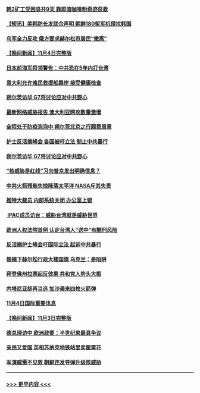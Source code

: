 #### [韩2矿工受困竖井9天 靠即溶咖啡粉奇迹获救](../pages/prog202/a103567969.md?t=11051850) 
#### [【短讯】美韩防长发联合声明 朝鲜180架军机侵扰韩国](../pages/prog202/a103567821.md?t=11051850) 
#### [乌军全力反攻 俄方要求赫尔松市居民“撤离”](../pages/prog202/a103567886.md?t=11051850) 
#### [【晚间新闻】11月4日完整版](../pages/prog202/a103567799.md?t=11051850) 
#### [日本前海军将领警告：中共恐在5年内打台湾](../pages/prog202/a103567840.md?t=11051850) 
#### [意大利允许难民救援船靠岸 接受健康检查](../pages/prog202/a103567871.md?t=11051850) 
#### [朔尔茨访华  G7将讨论应对中共野心](../pages/prog202/a103567674.md?t=11051850) 
#### [最新网络威胁报告 澳大利亚网攻数量激增](../pages/prog202/a103567616.md?t=11051850) 
#### [全程处于防疫泡泡中 朔尔茨北京之行颇费周章](../pages/prog202/a103567594.md?t=11051850) 
#### [护士反活摘峰会 各国被吁立法 制止中共暴行](../pages/prog202/a103567460.md?t=11051850) 
#### [朔尔茨访华  G7将讨论应对中共野心](../pages/prog202/a103567461.md?t=11051850) 
#### [“核威胁是红线”习向普京发出明确信息？](../pages/prog202/a103567350.md?t=11051850) 
#### [中共火箭残骸失控降落太平洋 NASA斥其失责](../pages/prog202/a103567390.md?t=11051850) 
#### [推特大裁员 内部系统关闭 办公室上锁](../pages/prog202/a103567391.md?t=11051850) 
#### [ IPAC成员访台：威胁台湾就是威胁世界](../pages/prog202/a103567380.md?t=11051850) 
#### [欧洲人权法院首例 认定台湾人“送中”有酷刑风险](../pages/prog202/a103567334.md?t=11051850) 
#### [反活摘护士峰会吁国际立法 起诉中共暴行](../pages/prog202/a103567324.md?t=11051850) 
#### [俄摘下赫尔松行政大楼国旗 乌克兰：是陷阱](../pages/prog202/a103567249.md?t=11051850) 
#### [拜登佛州拉票起反效果 共和党人势头大振](../pages/prog202/a103567262.md?t=11051850) 
#### [内塔尼亚胡再当选 加沙袭来四枚火箭弹](../pages/prog202/a103567256.md?t=11051850) 
#### [11月4日国际重要讯息](../pages/prog202/a103567223.md?t=11051850) 
#### [【晚间新闻】11月3日完整版](../pages/prog202/a103566991.md?t=11051850) 
#### [德总理访中 欧洲政要：半世纪来最具争议](../pages/prog202/a103567003.md?t=11051850) 
#### [亲民又爱国 英相苏纳克地铁站里卖罂粟花](../pages/prog202/a103566875.md?t=11051850) 
#### [军演威慑不见效 朝鲜连发导弹升级核威胁](../pages/prog202/a103566880.md?t=11051850) 

----
#### [ >>> 更早内容 <<< ](../indexes/prog202-earlier.md)
